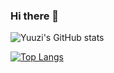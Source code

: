 ### Hi there 👋

![Yuuzi's GitHub stats](https://github-readme-stats.vercel.app/api?username=goldorange261&show_icons=true&title_color=8cd5eb&text_color=336887&icon_color=3e3b44&bg_color=ffffff)

[![Top Langs](https://github-readme-stats.vercel.app/api/top-langs/?username=goldorange261&layout=compact)](https://github.com/anuraghazra/github-readme-stats)

<!--
**GoldOrange261/GoldOrange261** is a ✨ _special_ ✨ repository because its `README.md` (this file) appears on your GitHub profile.

Here are some ideas to get you started:

- 🔭 I’m currently working on ...
- 🌱 I’m currently learning ...
- 👯 I’m looking to collaborate on ...
- 🤔 I’m looking for help with ...
- 💬 Ask me about ...
- 📫 How to reach me: ...
- 😄 Pronouns: ...
- ⚡ Fun fact: ...
-->
